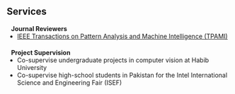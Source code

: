 ## Services

<h4 style="margin:0 10px 0;">Journal Reviewers</h4>

<ul style="margin:0 0 20px;">
  <li><a href="https://www.computer.org/csdl/journal/tp"><autocolor>IEEE Transactions on Pattern Analysis and Machine Intelligence (TPAMI)</autocolor></a></li>
</ul>

<h4 style="margin:0 10px 0;">Project Supervision</h4>

<ul style="margin:0 0 20px;">
  <li><autocolor>Co-supervise undergraduate projects in computer vision at Habib University</autocolor></a></li>
  <li><autocolor>Co-supervise high-school students in Pakistan for the Intel International Science and Engineering Fair (ISEF)</autocolor></a></li>
</ul>